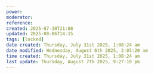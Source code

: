 ```yaml
---
power: 
moderator: 
reference: 
created: 2025-07-30T21:08
updated: 2025-08-06T14:15
tags: [locked]
date created: Thursday, July 31st 2025, 1:08:24 am
date modified: Wednesday, August 6th 2025, 2:05:20 am
time created: Thursday, July 31st 2025, 1:08:24 am
last update: Thursday, August 7th 2025, 9:27:10 pm
---
```


